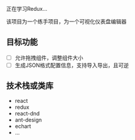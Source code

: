 正在学习Redux...

该项目为一个练手项目，为一个可视化仪表盘编辑器

## 目标功能

- [ ] 允许拖拽组件，调整组件大小
- [ ] 生成JSON格式配置信息，支持导入导出，且可逆

## 技术栈或类库

- react
- redux
- react-dnd
- ant-design
- echart
- ...